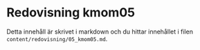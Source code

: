 ---
---
# Redovisning kmom05

Detta innehåll är skrivet i markdown och du hittar innehållet i filen `content/redovisning/05_kmom05.md`.
